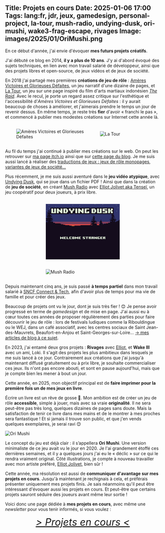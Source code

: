 Title: Projets en cours
Date: 2025-01-06 17:00
Tags: lang:fr, jdr, jeux, gamedesign, personal-project, la-tour, mush-radio, undying-dusk, ori-mushi, wake3-frag-escape, rivages
Image: images/2025/01/OriMushi.png
---

En ce début d'année, j'ai envie d'évoquer **mes futurs projets créatifs**.

J'ai débuté ce blog en 2014, **il y a plus de 10 ans**.
J'y ai d'abord évoqué des sujets techniques, en lien avec mon travail salarié de développeur,
ainsi que des projets libres et open-source, de jeux vidéos et de jeux de société.

En 2018 j'ai partagé mes premières **créations de jeu de rôle** :
[Amères Victoires et Glorieuses Défaites](ameres-victoires-et-glorieuses-defaites.html),
un jeu narratif d'une dizaine de pages,
et [La Tour](la-tour-et-cheat-your-own-adventure.html), un jeu sur une page inspiré du film d'arts martiaux indonésien _[The Raid](https://en.wikipedia.org/wiki/The_Raid_%282011_film%29)_.
Avec le recul, je porte un regard assez critique sur l'esthétique et l'accessibilité d'_Amères Victoires et Glorieuses Défaites_ : il y aurait beaucoup de choses à améliorer, et j'aimerais prendre le temps un jour de revenir dessus. En même temps, je reste très **fier** d'avoir « franchi le pas », et commencé à publier mes modestes créations sur Internet cette année là.

<div class="side-by-side">
  <img class="miniature" alt="Amères Victoires et Glorieuses Défaites" src="images/2025/01/gdav-miniature.png">
  <img class="miniature thin" alt="La Tour" src="images/2025/01/LaTour-miniature.png">
</div>

Au fil du temps j'ai continué à publier mes créations sur le web.
On peut les retrouver sur [ma page itch.io](https://lucas-c.itch.io/)
ainsi que sur [cette page du blog](pages/jeux-de-role.html).
Je me suis aussi lancé à réaliser des [traductions de jeux : jeux de rôle monopages, variantes de jeux de société...](tag/traduction.html)

Plus récemment, je me suis aussi aventuré dans le **jeu vidéo atypique**, avec [Undying Dusk](https://lucas-c.itch.io/undying-dusk), qui se joue dans un fichier PDF !
Ainsi que dans la création de **jeu de société**, en créant [Mush Radio](https://mush-radio.chezsoi.org/) avec [Elliot Jolivet aka Tenseï](https://illutensei.com/), un jeu coopératif pour deux joueurs, à prix libre.

<div class="side-by-side">
  <img class="miniature" alt="Undying Dusk" src="https://raw.githubusercontent.com/Lucas-C/undying-dusk/main/trailer/undying-dusk-trailer2.gif">
  <img class="miniature" alt="Mush Radio" src="images/2021/03/MushRadioCard.jpg">
</div>

Depuis maintenant cinq ans, je suis passé **à temps partiel** dans mon travail salarié à [SNCF Connect & Tech](https://www.sncf-connect-tech.fr/), afin d'avoir plus de temps pour ma vie de famille et pour créer des jeux.

Beaucoup de projets ont vu le jour, dont je suis très fier ! 😊
Je pense avoir progressé en terme de _gamedesign_ et de mise en page.
J'ai aussi eu à cœur toutes ces années de proposer régulièrement des parties pour faire découvrir le jeu de rôle : lors de festivals ludiques comme la Ribouldingue ou le WEJ, dans un café associatif, avec les centres sociaux de Saint Jean-des-Mauvrets, Beaufort-en-Anjou et Saint-Georges-sur-Loire...
[→ mes articles de blog à ce sujet](tag/faire-decouvrir-le-jdr.html).

En 2023, j'ai entamé deux gros projets :
**Rivages** avec [Elliot](https://illutensei.com/), et **Wake III** avec un ami, Loki.
Il s'agit des projets les plus ambitieux dans lesquels je me suis lancé à ce jour.
Contrairement aux créations que j'ai jusqu'à maintenant diffusé gratuitement ou à prix libre,
je souhaite commercialiser ces jeux.
Ils n'ont pas encore abouti, et sont en pause aujourd'hui, mais que je compte bien les mener à bout un jour.

Cette année, en 2025, mon objectif principal est de **faire imprimer pour la première fois un de mes jeux en livre**.

Écrire un livre est un rêve de gosse 🤩.
Mon ambition est de créer un jeu de rôle **accessible**, simple à jouer, mais avec sa vraie **originalité**.
Il ne sera peut-être pas très long, quelques dizaines de pages sans doute.
Mais la satisfaction de tenir ce livre dans mes mains et de le montrer à mes proches sera fantastique !
Et si jamais il trouve son public, et que j'en vends quelques exemplaires, je serai ravi 😊

<img alt="Ori Mushi" src="images/2025/01/OriMushi.png" style="max-width: 20rem">

Le concept du jeu est déjà clair : il s’appellera **Ori Mushi**.
Une version minimaliste de ce jeu avait vu le jour en 2020.
Je l'ai grandement étoffé ces dernières semaines,
et il y a quelques jours j'ai eu le « déclic » sur ce qui le rendra vraiment original.
Côté illustrations, je compte à nouveau travailler avec mon artiste préféré, [Elliot Jolivet](https://illutensei.com/), bien sûr !

Cette année, ma résolution est aussi de **communiquer d'avantage sur mes projets en cours**.
Jusqu'à maintenant je rechignais à cela, et préférais présenter uniquement mes projets finis.
Je sais néanmoins qu'il peut être intéressant d'évoquer aussi les projets en cours.
Et peut-être que certains projets sauront séduire des joueurs avant même leur sortie !

Voici donc une page dédiée à **mes projets en cours**,
avec même une _newsletter_ pour vous tenir informés, si vous voulez :

<div style="font-size: 2rem; text-align: center">
    <em><a href="pages/projets-en-cours.html"> > Projets en cours < </a></em>
</div>
<br>

<style>
.side-by-side {
  display: flex;
  justify-content: center;
  align-items: center;
  flex-flow: wrap;
}
img.miniature { margin: 1rem; width: 15rem; max-width: 50%; }
img.miniature.thin { width: 10rem }
</style>

<!-- Com'
* [x] https://lucas-c.itch.io/
* [x] https://chezsoi.org/lucas/blog/pages/bienvenue.html
* [x] https://chezsoi.org/lucas/blog/pages/jeux-de-role.html
* [x] Links in https://github.com/Lucas-C/jdr README.md & index.md
* [ ] mon Discord
* [ ] post sur le fil Ludochaordic du Discord CestPadDuJdr
* [ ] email aux amis
* [ ] Signal famille Cesbron
* [ ] https://opale-roliste.com/forum/ressources/vos-creations/
-->
